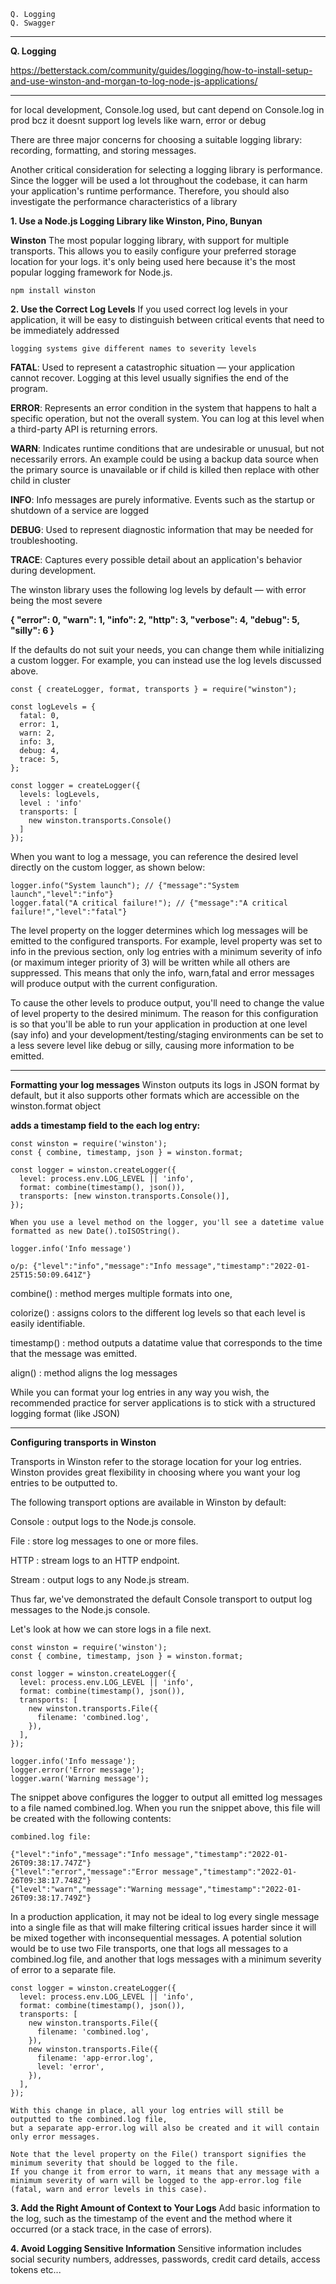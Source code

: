 ```
Q. Logging
Q. Swagger
```
---

**Q. Logging**

https://betterstack.com/community/guides/logging/how-to-install-setup-and-use-winston-and-morgan-to-log-node-js-applications/

---

for local development, Console.log used, but cant depend on Console.log in prod bcz it doesnt support log levels like warn, error or debug

There are three major concerns for choosing a suitable logging library: recording, formatting, and storing messages.

Another critical consideration for selecting a logging library is performance.
Since the logger will be used a lot throughout the codebase, it can harm your application's runtime performance.
Therefore, you should also investigate the performance characteristics of a library

**1. Use a Node.js Logging Library like Winston, Pino, Bunyan**

**Winston**
	The most popular logging library, with support for multiple transports. This allows you to easily configure your preferred storage location for your logs.
	it's only being used here because it's the most popular logging framework for Node.js.

	npm install winston

**2. Use the Correct Log Levels**
	If you used correct log levels in your application, it will be easy to distinguish between critical events that need to be immediately addressed 

	logging systems give different names to severity levels

**FATAL**: Used to represent a catastrophic situation — your application cannot recover. Logging at this level usually signifies the end of the program.

**ERROR**: Represents an error condition in the system that happens to halt a specific operation, but not the overall system. You can log at this level when a third-party API is returning errors.

**WARN**: Indicates runtime conditions that are undesirable or unusual, but not necessarily errors. An example could be using a backup data source when the primary source is unavailable or if child is killed then replace with other child in cluster

**INFO**: Info messages are purely informative. Events such as the startup or shutdown of a service are logged

**DEBUG**: Used to represent diagnostic information that may be needed for troubleshooting.

**TRACE**: Captures every possible detail about an application's behavior during development.


The winston library uses the following log levels by default — with error being the most severe

**{
  "error": 0,
  "warn": 1,
  "info": 2,
  "http": 3,
  "verbose": 4,
  "debug": 5,
  "silly": 6
}**


If the defaults do not suit your needs, you can change them while initializing a custom logger. 
For example, you can instead use the log levels discussed above.

```
const { createLogger, format, transports } = require("winston");

const logLevels = {
  fatal: 0,
  error: 1,
  warn: 2,
  info: 3,
  debug: 4,
  trace: 5,
};

const logger = createLogger({
  levels: logLevels,
  level : 'info'
  transports: [
    new winston.transports.Console()
  ]
});
```

When you want to log a message, you can reference the desired level directly on the custom logger, as shown below:

```
logger.info("System launch"); // {"message":"System launch","level":"info"}
logger.fatal("A critical failure!"); // {"message":"A critical failure!","level":"fatal"}
```

The level property on the logger determines which log messages will be emitted to the configured transports.
For example, level property was set to info in the previous section, only log entries with a minimum severity
 of info (or maximum integer priority of 3) will be written while all others are suppressed.
This means that only the info, warn,fatal and error messages will produce output with the current configuration.

To cause the other levels to produce output, you'll need to change the value of level property to the desired minimum.
 The reason for this configuration is so that you'll be able to run your application in production
 at one level (say info) and your development/testing/staging environments can be set to a less severe level like debug or silly, causing more information to be emitted.

---

**Formatting your log messages**
	Winston outputs its logs in JSON format by default, but it also supports other formats which are accessible on the winston.format object

 **adds a timestamp field to the each log entry:**
 
```
const winston = require('winston');
const { combine, timestamp, json } = winston.format;

const logger = winston.createLogger({
  level: process.env.LOG_LEVEL || 'info',
  format: combine(timestamp(), json()),
  transports: [new winston.transports.Console()],
});

When you use a level method on the logger, you'll see a datetime value formatted as new Date().toISOString().

logger.info('Info message')

o/p: {"level":"info","message":"Info message","timestamp":"2022-01-25T15:50:09.641Z"}

```

combine() :  method merges multiple formats into one,

colorize() : assigns colors to the different log levels so that each level is easily identifiable.

timestamp() : method outputs a datatime value that corresponds to the time that the message was emitted.

align() :  method aligns the log messages

While you can format your log entries in any way you wish, the recommended practice for server applications is to stick with a structured logging format (like JSON)

---

**Configuring transports in Winston**

Transports in Winston refer to the storage location for your log entries. 
Winston provides great flexibility in choosing where you want your log entries to be outputted to. 

The following transport options are available in Winston by default:

Console : output logs to the Node.js console.

File : store log messages to one or more files.

HTTP : stream logs to an HTTP endpoint.

Stream : output logs to any Node.js stream.

Thus far, we've demonstrated the default Console transport  to output log messages to the Node.js console. 

Let's look at how we can store logs in a file next.

```
const winston = require('winston');
const { combine, timestamp, json } = winston.format;

const logger = winston.createLogger({
  level: process.env.LOG_LEVEL || 'info',
  format: combine(timestamp(), json()),
  transports: [
    new winston.transports.File({
      filename: 'combined.log',
    }),
  ],
});

logger.info('Info message');
logger.error('Error message');
logger.warn('Warning message');
```

The snippet above configures the logger to output all emitted log messages to a file named combined.log.
When you run the snippet above, this file will be created with the following contents:

```
combined.log file:

{"level":"info","message":"Info message","timestamp":"2022-01-26T09:38:17.747Z"}
{"level":"error","message":"Error message","timestamp":"2022-01-26T09:38:17.748Z"}
{"level":"warn","message":"Warning message","timestamp":"2022-01-26T09:38:17.749Z"}

```

In a production application, it may not be ideal to log every single message into a single file as that will make filtering critical
issues harder since it will be mixed together with inconsequential messages.
A potential solution would be to use two File transports, one that logs all messages to a combined.log file,
 and another that logs messages with a minimum severity of error to a separate file.

```
const logger = winston.createLogger({
  level: process.env.LOG_LEVEL || 'info',
  format: combine(timestamp(), json()),
  transports: [
    new winston.transports.File({
      filename: 'combined.log',
    }),
    new winston.transports.File({
      filename: 'app-error.log',
      level: 'error',
    }),
  ],
});

With this change in place, all your log entries will still be outputted to the combined.log file,
but a separate app-error.log will also be created and it will contain only error messages.

Note that the level property on the File() transport signifies the minimum severity that should be logged to the file.
If you change it from error to warn, it means that any message with a minimum severity of warn will be logged to the app-error.log file (fatal, warn and error levels in this case).

```

**3. Add the Right Amount of Context to Your Logs**
	Add basic information to the log, such as the timestamp of the event and the method where it occurred (or a stack trace, in the case of errors). 

**4. Avoid Logging Sensitive Information**
	Sensitive information includes social security numbers, addresses, passwords, credit card details, access tokens etc...

